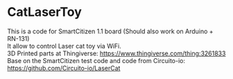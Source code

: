 # CatLaserToy
This is a code for SmartCitizen 1.1 board (Should also work on Arduino + RN-131)  
It allow to control Laser cat toy via WiFi.  
3D Printed parts at Thingiverse: https://www.thingiverse.com/thing:3261833  
Base on the SmartCitizen test code and code from Circuito-io: https://github.com/Circuito-io/LaserCat

